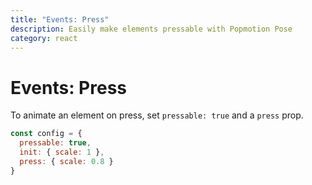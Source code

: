 ```yaml
---
title: "Events: Press"
description: Easily make elements pressable with Popmotion Pose
category: react
---
```


# Events: Press

To animate an element on press, set `pressable: true` and a `press` prop.

```javascript
const config = {
  pressable: true,
  init: { scale: 1 },
  press: { scale: 0.8 }
}
```

<CodeSandbox id="31n86p0jw6" />
